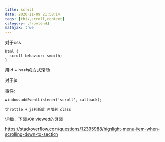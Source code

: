 ```yaml
---
title: scroll
date: 2020-11-09 21:58:14
tags: [this,scroll,context]
category: [frontend]
mathjax: true
---
```


对于css

```
html {
  scroll-behavior: smooth;
}
```

用id + hash的方式滚动

对于js

事件:

```
window.addEventListener('scroll', callback);
```

`throttle + js判断后 再增删 class`

详细：下面30k viewed的页面

https://stackoverflow.com/questions/32395988/highlight-menu-item-when-scrolling-down-to-section
